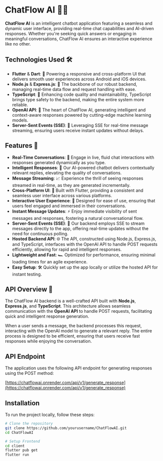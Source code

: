 # ChatFlow AI 🤖💬  
**ChatFlow AI** is an intelligent chatbot application featuring a seamless and dynamic user interface, providing real-time chat capabilities and AI-driven responses. Whether you're seeking quick answers or engaging in meaningful conversations, ChatFlow AI ensures an interactive experience like no other.

## Technologies Used 🛠️  
- **Flutter** & **Dart**: 🌈 Powering a responsive and cross-platform UI that delivers smooth user experiences across Android and iOS devices.
- **Node.js** & **Express.js**: 🚀 The backbone of our robust backend, managing real-time data flow and request handling with ease.
- **TypeScript**: 📜 Enhancing code quality and maintainability, TypeScript brings type safety to the backend, making the entire system more reliable.
- **OpenAI API**: 🤖 The heart of ChatFlow AI, generating intelligent and context-aware responses powered by cutting-edge machine learning models.
- **Server-Sent Events (SSE)**: 📡 Leveraging SSE for real-time message streaming, ensuring users receive instant updates without delays.

## Features 🌟  
- **Real-Time Conversations**: 💬 Engage in live, fluid chat interactions with responses generated dynamically as you type.
- **Intelligent Responses**: 🧠 Our AI-powered chatbot delivers contextually relevant replies, elevating the quality of conversations.
- **Message Streaming**: 📈 Experience the thrill of seeing responses streamed in real-time, as they are generated incrementally.
- **Cross-Platform UI**: 📱 Built with Flutter, providing a consistent and seamless user interface across various platforms.
- **Interactive User Experience**: 🎉 Designed for ease of use, ensuring that users feel engaged and immersed in their conversations.
- **Instant Message Updates**: ⚡ Enjoy immediate visibility of sent messages and responses, fostering a natural conversational flow.
- **Server-Sent Events (SSE)**: 🔄 Our backend employs SSE to stream messages directly to the app, offering real-time updates without the need for continuous polling.
- **Hosted Backend API**: 🌐 The API, constructed using Node.js, Express.js, and TypeScript, interfaces with the OpenAI API to handle POST requests efficiently, allowing for rapid and intelligent responses.
- **Lightweight and Fast**: 🏎️ Optimized for performance, ensuring minimal loading times for an agile experience.
- **Easy Setup**: 🛠️ Quickly set up the app locally or utilize the hosted API for instant testing.

## API Overview 📡  
The ChatFlow AI backend is a well-crafted API built with **Node.js**, **Express.js**, and **TypeScript**. This architecture allows seamless communication with the **OpenAI API** to handle POST requests, facilitating quick and intelligent response generation. 

When a user sends a message, the backend processes this request, interacting with the OpenAI model to generate a relevant reply. The entire process is designed to be efficient, ensuring that users receive fast responses while enjoying the conversation.

## API Endpoint

The application uses the following API endpoint for generating responses using the POST method:

[https://chatflowai.onrender.com/api/v1/generate_response](https://chatflowai.onrender.com/api/v1/generate_response)


## Installation

To run the project locally, follow these steps:

```bash
# Clone the repository
git clone https://github.com/yourusername/ChatFlowAI.git
cd ChatFlowAI

# Setup Frontend
cd client
flutter pub get
flutter run



